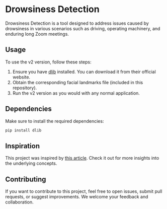 # Drowsiness Detection

Drowsiness Detection is a tool designed to address issues caused by drowsiness in various scenarios such as driving, operating machinery, and enduring long Zoom meetings.

## Usage

To use the v2 version, follow these steps:

1. Ensure you have [dlib](http://dlib.net/) installed. You can download it from their official website.
2. Obtain the corresponding facial landmarks file (included in this repository).
3. Run the v2 version as you would with any normal application.

## Dependencies

Make sure to install the required dependencies:

```bash
pip install dlib
```

## Inspiration
This project was inspired by [this article](https://www.sciencedirect.com/science/article/pii/S2667241322000039). Check it out for more insights into the underlying concepts.


## Contributing
If you want to contribute to this project, feel free to open issues, submit pull requests, or suggest improvements. We welcome your feedback and collaboration.

